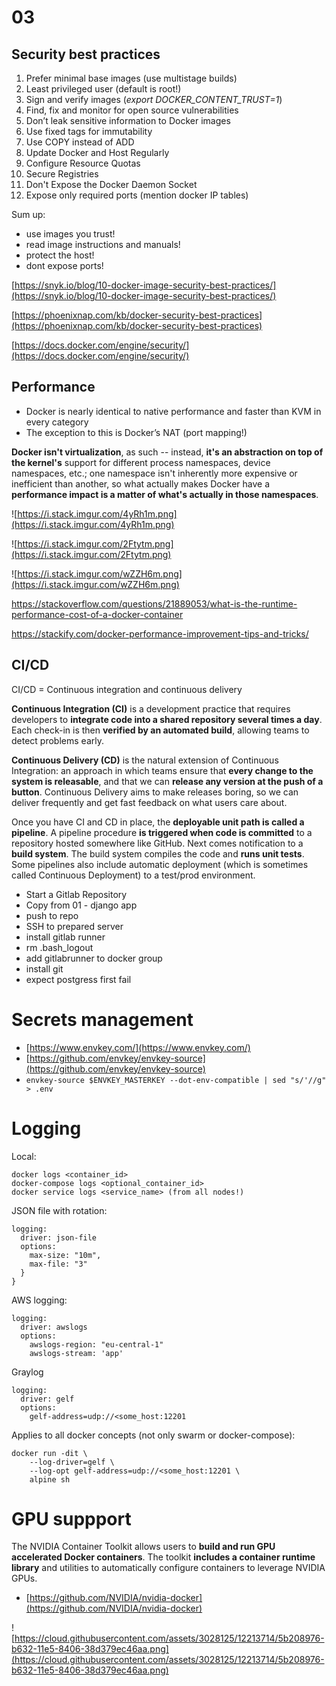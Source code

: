 # 03

## Security best practices
1. Prefer minimal base images (use multistage builds)
2. Least privileged user (default is root!)
3. Sign and verify images (*export DOCKER_CONTENT_TRUST=1*)
4. Find, fix and monitor for open source vulnerabilities
5. Don’t leak sensitive information to Docker images
6. Use fixed tags for immutability
7. Use COPY instead of ADD
8. Update Docker and Host Regularly
9. Configure Resource Quotas
10. Secure Registries
11. Don't Expose the Docker Daemon Socket
12. Expose only required ports (mention docker IP tables)

Sum up:
- use images you trust!
- read image instructions and manuals!
- protect the host!
- dont expose ports!

[https://snyk.io/blog/10-docker-image-security-best-practices/](https://snyk.io/blog/10-docker-image-security-best-practices/)  

[https://phoenixnap.com/kb/docker-security-best-practices](https://phoenixnap.com/kb/docker-security-best-practices)  

[https://docs.docker.com/engine/security/](https://docs.docker.com/engine/security/)


## Performance
- Docker is nearly identical to native performance and faster than KVM in every category
- The exception to this is Docker’s NAT (port mapping!)

**Docker isn't virtualization**, as such -- instead, **it's an abstraction on top of the kernel's** support for different process namespaces, device namespaces, etc.; one namespace isn't inherently more expensive or inefficient than another, so what actually makes Docker have a **performance impact is a matter of what's actually in those namespaces**.

![https://i.stack.imgur.com/4yRh1m.png](https://i.stack.imgur.com/4yRh1m.png)

![https://i.stack.imgur.com/2Ftytm.png](https://i.stack.imgur.com/2Ftytm.png)

![https://i.stack.imgur.com/wZZH6m.png](https://i.stack.imgur.com/wZZH6m.png)

https://stackoverflow.com/questions/21889053/what-is-the-runtime-performance-cost-of-a-docker-container

https://stackify.com/docker-performance-improvement-tips-and-tricks/

## CI/CD

CI/CD = Continuous integration and continuous delivery

**Continuous Integration (CI)** is a development practice that requires developers to **integrate code into a shared repository several times a day**. Each check-in is then **verified by an automated build**, allowing teams to detect problems early.

**Continuous Delivery (CD)** is the natural extension of Continuous Integration: an approach in which teams ensure that **every change to the system is releasable**, and that we can **release any version at the push of a button**. Continuous Delivery aims to make releases boring, so we can deliver frequently and get fast feedback on what users care about.

Once you have CI and CD in place, the **deployable unit path is called a pipeline**. 
A pipeline procedure **is triggered when code is committed** to a repository hosted somewhere like GitHub. Next comes notification to a **build system**. The build system compiles the code and **runs unit tests**.
Some pipelines also include automatic deployment (which is sometimes called Continuous Deployment) to a test/prod environment.


- Start a Gitlab Repository
- Copy from 01 - django app
- push to repo
- SSH to prepared server
- install gitlab runner
- rm .bash_logout
- add gitlabrunner to docker group
- install git
- expect postgress first fail


# Secrets management

- [https://www.envkey.com/](https://www.envkey.com/)  
- [https://github.com/envkey/envkey-source](https://github.com/envkey/envkey-source)
- `envkey-source $ENVKEY_MASTERKEY --dot-env-compatible | sed "s/'//g" > .env`

# Logging

Local:

```
docker logs <container_id>
docker-compose logs <optional_container_id>
docker service logs <service_name> (from all nodes!)
```

JSON file with rotation:

```
logging:
  driver: json-file
  options:
    max-size: "10m",
    max-file: "3" 
  }
}
```

AWS logging:

```
logging:
  driver: awslogs
  options:
    awslogs-region: "eu-central-1"
    awslogs-stream: 'app'
```
Graylog

```
logging:
  driver: gelf
  options:
    gelf-address=udp://<some_host:12201
```


Applies to all docker concepts (not only swarm or docker-compose):

```
docker run -dit \
    --log-driver=gelf \
    --log-opt gelf-address=udp://<some_host:12201 \
    alpine sh
```

# GPU suppport

The NVIDIA Container Toolkit allows users to **build and run GPU accelerated Docker containers**. The toolkit **includes a container runtime library** and utilities to automatically configure containers to leverage NVIDIA GPUs.

- [https://github.com/NVIDIA/nvidia-docker](https://github.com/NVIDIA/nvidia-docker)


![https://cloud.githubusercontent.com/assets/3028125/12213714/5b208976-b632-11e5-8406-38d379ec46aa.png](https://cloud.githubusercontent.com/assets/3028125/12213714/5b208976-b632-11e5-8406-38d379ec46aa.png)
